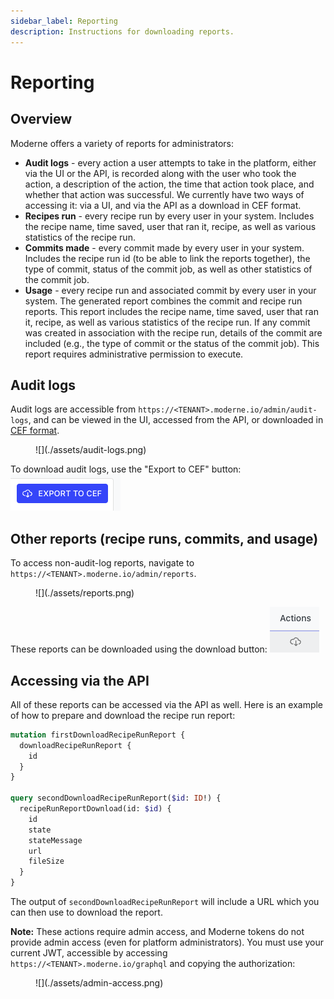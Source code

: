 ```yaml
---
sidebar_label: Reporting
description: Instructions for downloading reports.
---
```


# Reporting

## Overview

Moderne offers a variety of reports for administrators:

* **Audit logs** - every action a user attempts to take in the platform, either via the UI or the API, is recorded along with the user who took the action, a description of the action, the time that action took place, and whether that action was successful. We currently have two ways of accessing it: via a UI, and via the API as a download in CEF format.
* **Recipes run** - every recipe run by every user in your system. Includes the recipe name, time saved, user that ran it, recipe, as well as various statistics of the recipe run.
* **Commits made** - every commit made by every user in your system. Includes the recipe run id (to be able to link the reports together), the type of commit, status of the commit job, as well as other statistics of the commit job.
* **Usage** - every recipe run and associated commit by every user in your system. The generated report combines the commit and recipe run reports. This report includes 
the recipe name, time saved, user that ran it, recipe, as well as various statistics of the recipe run. If any commit was created in association with the recipe run, details
of the commit are included (e.g., the type of commit or the status of the commit job). This report requires administrative permission to execute.

## Audit logs

Audit logs are accessible from `https://<TENANT>.moderne.io/admin/audit-logs`, and can be viewed in the UI, accessed from the API, or downloaded in [CEF format](https://www.microfocus.com/documentation/arcsight/arcsight-smartconnectors-8.3/cef-implementation-standard/#CEF/Chapter%201%20What%20is%20CEF.htm?TocPath=_____2).

<figure>
  ![](./assets/audit-logs.png)
  <figcaption></figcaption>
</figure>

To download audit logs, use the "Export to CEF" button: ![](./assets/audit-log-download.png)

## Other reports (recipe runs, commits, and usage)

To access non-audit-log reports, navigate to `https://<TENANT>.moderne.io/admin/reports`.

<figure>
  ![](./assets/reports.png)
  <figcaption></figcaption>
</figure>

These reports can be downloaded using the download button: ![](./assets/report-download.png)

## Accessing via the API

All of these reports can be accessed via the API as well. Here is an example of how to prepare and download the recipe run report:

```graphql
mutation firstDownloadRecipeRunReport {
  downloadRecipeRunReport {
    id
  }
}

query secondDownloadRecipeRunReport($id: ID!) {
  recipeRunReportDownload(id: $id) {
    id
    state
    stateMessage
    url
    fileSize
  }
}
```

The output of `secondDownloadRecipeRunReport` will include a URL which you can then use to download the report.

**Note:** These actions require admin access, and Moderne tokens do not provide admin access (even for platform administrators). You must use your current JWT, accessible by accessing `https://<TENANT>.moderne.io/graphql` and copying the authorization:

<figure>
  ![](./assets/admin-access.png)
  <figcaption></figcaption>
</figure>
